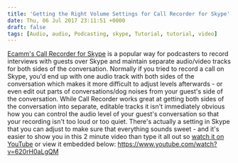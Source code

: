 ```yaml
---
title: 'Getting the Right Volume Settings for Call Recorder for Skype'
date: Thu, 06 Jul 2017 23:11:51 +0000
draft: false
tags: [Audio, audio, Podcasting, skype, Tutorial, tutorial, video]
---
```


[Ecamm's Call Recorder for Skype](http://www.ecamm.com/mac/callrecorder/) is a popular way for podcasters to record interviews with guests over Skype and maintain separate audio/video tracks for both sides of the conversation. Normally if you tried to record a call on Skype, you'd end up with one audio track with both sides of the conversation which makes it more difficult to adjust levels afterwards - or even edit out parts of conversations/dog noises from your guest's side of the conversation. While Call Recorder works great at getting both sides of the conversation into separate, editable tracks it isn't immediately obvious how you can control the audio level of your guest's conversation so that your recording isn't too loud or too quiet. There's actually a setting in Skype that you can adjust to make sure that everything sounds sweet - and it's easier to show you in this 2 minute video than type it all out so [watch it on YouTube](https://www.youtube.com/watch?v=620rH0aLgQM) or view it embedded below: https://www.youtube.com/watch?v=620rH0aLgQM